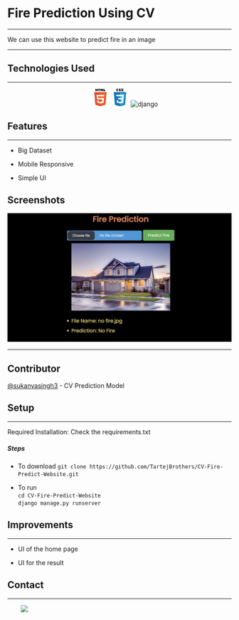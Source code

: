 <h1>Fire Prediction Using CV</h1>
<hr><p>We can use this website to predict fire in an image</h2>
<hr><h2>Technologies Used</h2>
<hr><ul align="center">
 <img src="https://raw.githubusercontent.com/devicons/devicon/master/icons/html5/html5-original-wordmark.svg" alt="html5" width="40" height="40"/>

<img src="https://raw.githubusercontent.com/devicons/devicon/master/icons/css3/css3-original-wordmark.svg" alt="css3" width="40" height="40"/>

<img src="https://cdn.worldvectorlogo.com/logos/django.svg" alt="django" width="40" height="40"/> 
</ul><h2>Features</h2>
<hr><ul>
<li>Big Dataset</li>
</ul><ul>
<li>Mobile Responsive</li>
</ul><ul>
<li>Simple UI</li>
</ul><h2>Screenshots</h2>
<p><img src="readme/1.jpg" alt=""></p><hr>
<h2>Contributor</h2>
<p><a href="https://github.com/sukanyasingh3">@sukanyasingh3</a> - CV Prediction Model</p>
<h2>Setup</h2>
<hr><p>Required Installation: Check the requirements.txt</p><h5>Steps</h5><ul>
<li>To download <code>git clone https://github.com/TartejBrothers/CV-Fire-Predict-Website.git</code></li>
</ul><ul>
<li>To run 
<br/><code>cd CV-Fire-Predict-Website</code>
<br/>
<code>django manage.py runserver</code></li>
</ul><h2>Improvements</h2>
<hr><ul>
<li>UI of the home page</li>
</ul><ul>
<li>UI for the result</li>
</ul><h2>Contact</h2>
<hr><p><span style="margin-right: 30px;"></span><a href="https://www.linkedin.com/in/tartej/"><img target="_blank" src="https://cdn.jsdelivr.net/gh/devicons/devicon/icons/linkedin/linkedin-original.svg" style="width: 10%;"></a></p>
